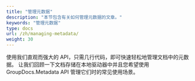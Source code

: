 ```yaml
---
title: "管理元数据"
description: "本节包含有关如何管理元数据的文章。"
keywords: "管理元数据"
type: docs
url: /zh/managing-metadata/
weight: 30
---
```


使用我们直观而强大的 API，只需几行代码，即可快速轻松地管理文档中的元数据。
让我们回顾一下文档存储在本地驱动器中并且您希望使用 GroupDocs.Metadata API 管理它们时的常见使用场景。




